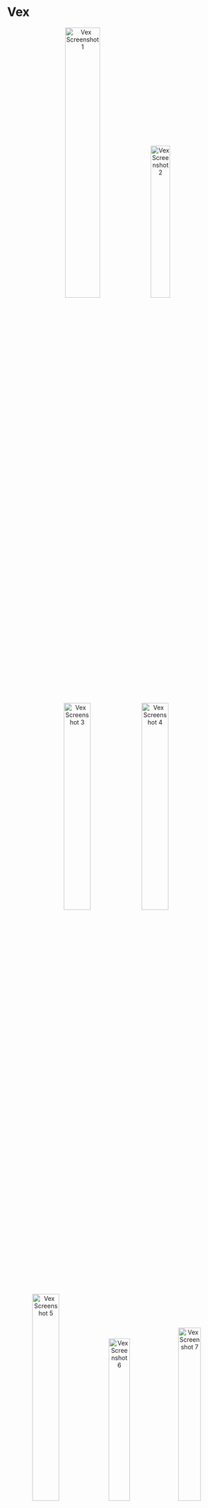 # Vex

<div align="center">
  <img src="https://github.com/user-attachments/assets/ff3216c1-7818-4b69-aab9-f170261a632a" alt="Vex Screenshot 1" width="40%" />
  <img src="https://github.com/user-attachments/assets/54a4b958-a9d4-454d-93bd-76bd14edd845" alt="Vex Screenshot 2" width="30%" />
  <img src="https://github.com/user-attachments/assets/c7986877-23f4-4f09-a67c-780a080e4171" alt="Vex Screenshot 3" width="35%" />
  <img src="https://github.com/user-attachments/assets/cf94841e-2771-4227-ac24-e93f4b9778d9" alt="Vex Screenshot 4" width="35%" />
  <img src="https://github.com/user-attachments/assets/eafdde0c-73de-45f0-b358-c43cbff2b6b2" alt="Vex Screenshot 5" width="35%" />
  <img src="https://github.com/user-attachments/assets/76095a1f-df6e-4974-a3ca-f8b5f8f08019" alt="Vex Screenshot 6" width="31%" />
  <img src="https://github.com/user-attachments/assets/c7ba566c-8321-42cb-9b5b-2a22ddd4d01a" alt="Vex Screenshot 7" width="32%" />
</div>

<div align="center">
  <b>Vex is a fast, Vim-inspired text editor built with Qt—crafted for developers who want control, clarity, and extensibility.</b>
  <br>
  <sub>Tabbed editing, syntax highlighting, plugin support, theme customization, and more — all built-in.</sub>
  <br><br>
  <img src="https://img.shields.io/github/license/zynomon/vex?style=flat-square" alt="License" />
  <img src="https://img.shields.io/badge/build-stable-brightgreen?style=flat-square" alt="Build Status" />
  <img src="https://img.shields.io/badge/platform-Linux%20%7C%20Windows-blue?style=flat-square" alt="Platform" />
</div>

---

<p align="center">
  <img src="https://github.com/zynomon/vex/raw/main/build/vex-demo.gif" alt="Vex demo GIF" width="70%" />
</p>

###                              Installation guides
---
#### for Debian Stable (.deb) 🗃️

You can install Vex on Debian Stable using the prebuilt `.deb` package:

```bash
wget https://github.com/zynomon/vex/raw/main/build/vex-1.0.0-Linux.deb
sudo apt install ./vex-0.0.1.deb
```

### or just build 👷‍♂️

```bash
git clone https://github.com/zynomon/vex.git
cd vex
mkdir build && cd build
cmake ..
make -j$(nproc)
./vex
```
### Requirements

- **Qt** 5.15+ or Qt 6
- **CMake** 3.16+
- **Compiler:** GCC / Clang / MSVC
- **Platform:** Linux (.deb)
-# very advanced : you can rebuild to improve the operating system support


> 💡 **Tip:** Use `-DCMAKE_BUILD_TYPE=Release` for optimized builds.

---

## ✨ Features

- **Vim Mode** – Modal editing with familiar keybindings (`hjkl`, `x`, `dd`, `:`, etc.)
- **Tabbed Interface** – Work on multiple documents with closable, movable tabs.
- **Syntax Highlighting** – Powered by `QSyntaxHighlighter` for C++ keywords, comments, and strings.
- **Find & Replace** – Case-sensitive, whole-word, directional search with replace-all.
- **File Watcher** – Automatic reload when files change externally.
- **Plugin System** – Load custom `.so`/`.dll` plugins via `QPluginLoader`.
- **Theme Editor** – Live-edit and save custom QSS themes.
- **Font Customization** – Choose your favorite editor font.
- **Smart Line Numbers** – Dynamic width and color-coded display.
- **Cursor Tracking** – Real-time status bar updates for mode and position.
- **Permission Handling** – Auto-escalation in terminal if file access is denied.

---

## 🧩 Plugin Development

Extend Vex with modular plugins using a clean interface:

```cpp
class VexPluginInterface {
public:
    virtual ~VexPluginInterface() = default;
    virtual QString name() const = 0;
    virtual void initialize(VexEditor *editor) = 0;
    virtual void cleanup() {}
};
```

- Place plugins in the `plugins/` directory.
- Use `QPluginLoader` and `Q_DECLARE_INTERFACE`.
- See `plugins/sample_plugin/` for a template to get started.

---

## 🎨 Theme Customization

- Built-in theme editor tab.
- Supports QSS-based styling.
- Switch between system styles (Fusion, Breeze, etc.).
- Save and reload themes instantly.

---

## 🛠️ Contributing

We welcome clean, modular contributions:

- New plugins (UI, syntax, preview)
- Bug fixes and performance tweaks
- Theme packs and font presets

**Guidelines:**

- Follow the established C++/Qt style.
- Keep plugins isolated and well documented.
- Submit PRs with descriptive commit messages.

---

## 📄 License

Apache-2.0 © [Zynomon](https://github.com/zynomon)

---
